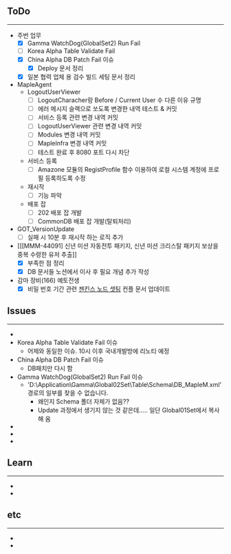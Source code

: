 ## ToDo
---
- 주번 업무
	- [x] Gamma WatchDog(GlobalSet2) Run Fail
	- [ ] Korea Alpha Table Validate Fail
	- [x] China Alpha DB Patch Fail 이슈
		- [x] Deploy 문서 정리
	- [x] 일본 협력 업체 용 검수 빌드 세팅 문서 정리
- MapleAgent
	- LogoutUserViewer
		- [ ] LogoutCharacher랑 Before / Current User 수 다른 이유 규명
		- [ ] 에러 메시지 슬랙으로 쏘도록 변경한 내역 테스트 & 커밋
		- [ ] 서비스 등록 관련 변경 내역 커밋
		- [ ] LogoutUserViewer 관련 변경 내역 커밋
		- [ ] Modules 변경 내역 커밋
		- [ ] MapleInfra 변경 내역 커밋
		- [ ] 테스트 완료 후 8080 포트 다시 차단
	- 서비스 등록
		- [ ] Amazone 모듈의 RegistProfile 함수 이용하여 로컬 시스템 계정에 프로필 등록하도록 수정
	- 재시작
		- [ ] 기능 파악
	- 배포 잡
		- [ ] 202 배포 잡 개발
		- [ ] CommonDB 배포 잡 개발(탈퇴처리)
- GOT_VersionUpdate
	- [ ] 실패 시 10분 후 재시작 하는 로직 추가
-  [[[MMM-44091] 신년 미션 자동전투 패키지, 신년 미션 크리스탈 패키지 보상을 중복 수령한 유저 추출]]
	- [x] 부족한 점 정리
	- [x] DB 문서들 노션에서 이사 후 필요 개념 추가 작성
- 감마 장비(166) 예토전생
	- [x] 비밀 번호 기간 관련 [젠킨스 노드 셋팅](https://confluence.nexon.com/pages/viewpage.action?pageId=23331232) 컨플 문서 업데이트

## Issues
---
- 
- Korea Alpha Table Validate Fail 이슈
	- 어제와 동일한 이슈. 10시 이후 국내개발방에 리노티 예정
- China Alpha DB Patch Fail 이슈
	- DB패치만 다시 함
- Gamma WatchDog(GlobalSet2) Run Fail 이슈
	- 'D:\\Application\\Gamma\\Global02Set\\Table\\Schema\\DB_MapleM.xml' 경로의 일부를 찾을 수 없습니다.
		- 왜인지 Schema 폴더 자체가 없음??
		- Update 과정에서 생기지 않는 것 같은데..... 일단 Global01Set에서 복사해 옴
- 
- 
- 

## Learn
---
- 
- 


## etc
---
- 
- 
